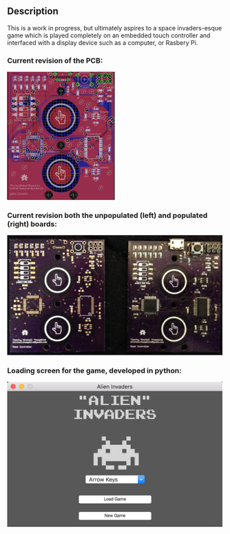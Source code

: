 ## Description

This is a work in progress, but ultimately aspires to a space invaders-esque game which is played completely on an embedded touch controller and interfaced with a display device such as a computer, or Rasbery Pi.

### Current revision of the PCB:

<img src="Pictures/Eagle_PCB.png" width="250">

### Current revision both the unpopulated (left) and populated (right) boards:

<img src="Pictures/Unpopulated_and_Populated_PCB.jpeg" width="500">

### Loading screen for the game, developed in python:

<img src="Pictures/Game_Load_Screen.png" width="500">
